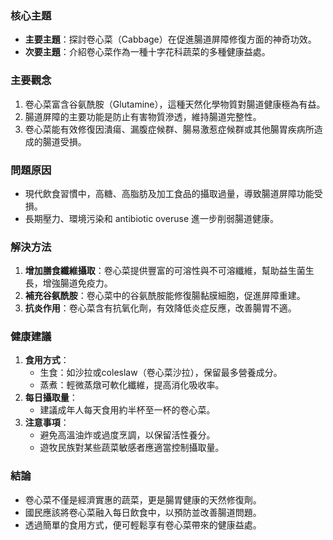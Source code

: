 ### 核心主題
- **主要主題**：探討卷心菜（Cabbage）在促進腸道屏障修復方面的神奇功效。
- **次要主題**：介紹卷心菜作為一種十字花科蔬菜的多種健康益處。

### 主要觀念
1. 卷心菜富含谷氨酰胺（Glutamine），這種天然化學物質對腸道健康極為有益。
2. 腸道屏障的主要功能是防止有害物質滲透，維持腸道完整性。
3. 卷心菜能有效修復因潰瘍、漏腹症候群、腸易激惹症候群或其他腸胃疾病所造成的腸道受損。

### 問題原因
- 現代飲食習慣中，高糖、高脂肪及加工食品的攝取過量，導致腸道屏障功能受損。
- 長期壓力、環境污染和 antibiotic overuse 進一步削弱腸道健康。

### 解決方法
1. **增加膳食纖維攝取**：卷心菜提供豐富的可溶性與不可溶纖維，幫助益生菌生長，增強腸道免疫力。
2. **補充谷氨酰胺**：卷心菜中的谷氨酰胺能修復腸黏膜細胞，促進屏障重建。
3. **抗炎作用**：卷心菜含有抗氧化劑，有效降低炎症反應，改善腸胃不適。

### 健康建議
1. **食用方式**：
   - 生食：如沙拉或coleslaw（卷心菜沙拉），保留最多營養成分。
   - 蒸煮：輕微蒸燉可軟化纖維，提高消化吸收率。
2. **每日攝取量**：
   - 建議成年人每天食用約半杯至一杯的卷心菜。
3. **注意事項**：
   - 避免高溫油炸或過度烹調，以保留活性養分。
   - 遊牧民族對某些蔬菜敏感者應適當控制攝取量。

### 結論
- 卷心菜不僅是經濟實惠的蔬菜，更是腸胃健康的天然修復劑。
- 國民應該將卷心菜融入每日飲食中，以預防並改善腸道問題。
- 透過簡單的食用方式，便可輕鬆享有卷心菜帶來的健康益處。